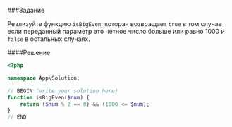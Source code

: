 ###Задание

Реализуйте функцию `isBigEven`, которая возвращает `true` в том случае если переданный параметр это четное число больше или равно 1000 и `false` в остальных случаях.

####Решение

```php
<?php

namespace App\Solution;

// BEGIN (write your solution here)
function isBigEven($num) {
    return ($num % 2 == 0) && (1000 <= $num);
}
// END
```
